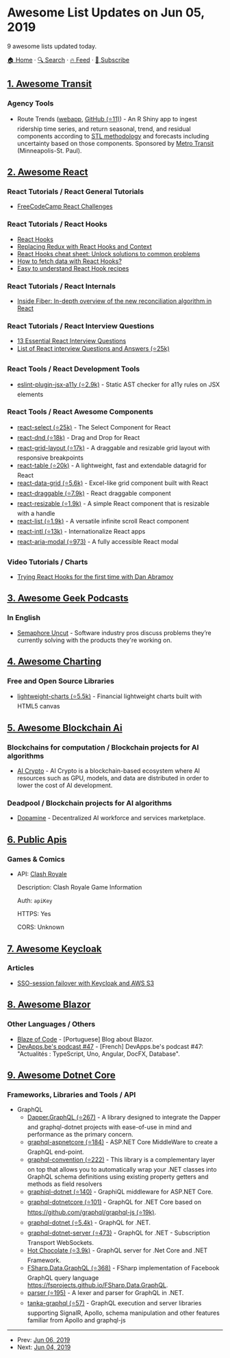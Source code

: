 # Awesome List Updates on Jun 05, 2019

9 awesome lists updated today.

[🏠 Home](/README.md) · [🔍 Search](https://www.trackawesomelist.com/search/) · [🔥 Feed](https://www.trackawesomelist.com/rss.xml) · [📮 Subscribe](https://trackawesomelist.us17.list-manage.com/subscribe?u=d2f0117aa829c83a63ec63c2f&id=36a103854c)



## [1. Awesome Transit](/content/CUTR-at-USF/awesome-transit/README.md)

### Agency Tools

*   Route Trends ([webapp](https://metrotransitmn.shinyapps.io/route-trends/), [GitHub (⭐11)](https://github.com/metrotransit/route-trends)) - An R Shiny app to ingest ridership time series, and return seasonal, trend, and residual components according to [STL methodology](https://otexts.com/fpp2/stl.html) and forecasts including uncertainty based on those components.  Sponsored by [Metro Transit](https://www.metrotransit.org/) (Minneapolis-St. Paul).

## [2. Awesome React](/content/enaqx/awesome-react/README.md)

### React Tutorials / React General Tutorials

*   [FreeCodeCamp React Challenges](https://learn.freecodecamp.org/front-end-libraries/react)

### React Tutorials / React Hooks

*   [React Hooks](https://reactjs.org/docs/hooks-intro.html)
*   [Replacing Redux with React Hooks and Context](https://medium.com/octopus-labs-london/replacing-redux-with-react-hooks-and-context-part-1-11b72ffdb533)
*   [React Hooks cheat sheet: Unlock solutions to common problems](https://blog.logrocket.com/react-hooks-cheat-sheet-unlock-solutions-to-common-problems-af4caf699e70/)
*   [How to fetch data with React Hooks?](https://www.robinwieruch.de/react-hooks-fetch-data/)
*   [Easy to understand React Hook recipes](https://usehooks.com/)

### React Tutorials / React Internals

*   [Inside Fiber: In-depth overview of the new reconciliation algorithm in React](https://medium.com/react-in-depth/inside-fiber-in-depth-overview-of-the-new-reconciliation-algorithm-in-react-e1c04700ef6e)

### React Tutorials / React Interview Questions

*   [13 Essential React Interview Questions](https://www.toptal.com/react/interview-questions)
*   [List of React interview Questions and Answers (⭐25k)](https://github.com/sudheerj/reactjs-interview-questions)

### React Tools / React Development Tools

*   [eslint-plugin-jsx-a11y (⭐2.9k)](https://github.com/evcohen/eslint-plugin-jsx-a11y) - Static AST checker for a11y rules on JSX elements

### React Tools / React Awesome Components

*   [react-select (⭐25k)](https://github.com/JedWatson/react-select) - The Select Component for React
*   [react-dnd (⭐18k)](https://github.com/react-dnd/react-dnd) - Drag and Drop for React
*   [react-grid-layout (⭐17k)](https://github.com/strml/react-grid-layout) - A draggable and resizable grid layout with responsive breakpoints
*   [react-table (⭐20k)](https://github.com/tannerlinsley/react-table/) - A lightweight, fast and extendable datagrid for React
*   [react-data-grid (⭐5.6k)](https://github.com/adazzle/react-data-grid) - Excel-like grid component built with React
*   [react-draggable (⭐7.9k)](https://github.com/mzabriskie/react-draggable) - React draggable component
*   [react-resizable (⭐1.9k)](https://github.com/strml/react-resizable) - A simple React component that is resizable with a handle
*   [react-list (⭐1.9k)](https://github.com/orgsync/react-list) - A versatile infinite scroll React component
*   [react-intl (⭐13k)](https://github.com/yahoo/react-intl) - Internationalize React apps
*   [react-aria-modal (⭐973)](https://github.com/davidtheclark/react-aria-modal) - A fully accessible React modal

### Video Tutorials / Charts

*   [Trying React Hooks for the first time with Dan Abramov](https://www.youtube.com/watch?v=G-aO5hzo1aw)

## [3. Awesome Geek Podcasts](/content/ayr-ton/awesome-geek-podcasts/README.md)

### In English

*   [Semaphore Uncut](https://semaphoreci.com/podcast) - Software industry pros discuss problems they’re currently solving with the products they're working on.

## [4. Awesome Charting](/content/zingchart/awesome-charting/README.md)

### Free and Open Source Libraries

*   [lightweight-charts (⭐5.5k)](https://github.com/tradingview/lightweight-charts) - Financial lightweight charts built with HTML5 canvas

## [5. Awesome Blockchain Ai](/content/steven2358/awesome-blockchain-ai/README.md)

### Blockchains for computation / Blockchain projects for AI algorithms

*   [AI Crypto](https://aicrypto.ai/) - AI Crypto is a blockchain-based ecosystem where AI resources such as GPU, models, and data are distributed in order to lower the cost of AI development.

### Deadpool / Blockchain projects for AI algorithms

*   [Dopamine](https://dopamine.ai/) - Decentralized AI workforce and services marketplace.

## [6. Public Apis](/content/public-apis/public-apis/README.md)

### Games & Comics

- API: [Clash Royale](https://developer.clashroyale.com)

  Description: Clash Royale Game Information

  Auth: `apiKey`

  HTTPS: Yes

  CORS: Unknown



## [7. Awesome Keycloak](/content/thomasdarimont/awesome-keycloak/README.md)

### Articles

*   [SSO-session failover with Keycloak and AWS S3](https://medium.com/@georgijsr/sso-session-failover-with-keycloak-and-aws-s3-e0b1db985e12)

## [8. Awesome Blazor](/content/AdrienTorris/awesome-blazor/README.md)

### Other Languages / Others

*   [Blaze of Code](https://blazeofcode.com/) - \[Portuguese] Blog about Blazor.
*   [DevApps.be's podcast #47](http://devapps.be/podcast/47-typescript-uno-angular-docfx/) - \[French] DevApps.be's podcast #47: "Actualités : TypeScript, Uno, Angular, DocFX, Database".

## [9. Awesome Dotnet Core](/content/thangchung/awesome-dotnet-core/README.md)

### Frameworks, Libraries and Tools / API

*   GraphQL
    *   [Dapper.GraphQL (⭐267)](https://github.com/landmarkhw/Dapper.GraphQL) - A library designed to integrate the Dapper and graphql-dotnet projects with ease-of-use in mind and performance as the primary concern.
    *   [graphql-aspnetcore (⭐184)](https://github.com/JuergenGutsch/graphql-aspnetcore) - ASP.NET Core MiddleWare to create a GraphQL end-point.
    *   [graphql-convention (⭐222)](https://github.com/graphql-dotnet/conventions) - This library is a complementary layer on top that allows you to automatically wrap your .NET classes into GraphQL schema definitions using existing property getters and methods as field resolvers
    *   [graphiql-dotnet (⭐140)](https://github.com/JosephWoodward/graphiql-dotnet) - GraphiQL middleware for ASP.NET Core.
    *   [graphql-dotnetcore (⭐101)](https://github.com/mkmarek/graphql-dotnetcore) - GraphQL for .NET Core based on [https://github.com/graphql/graphql-js (⭐19k)](https://github.com/graphql/graphql-js).
    *   [graphql-dotnet (⭐5.4k)](https://github.com/graphql-dotnet/graphql-dotnet) - GraphQL for .NET.
    *   [graphql-dotnet-server (⭐473)](https://github.com/graphql-dotnet/server) - GraphQL for .NET - Subscription Transport WebSockets.
    *   [Hot Chocolate (⭐3.9k)](https://github.com/ChilliCream/hotchocolate) - GraphQL server for .Net Core and .NET Framework.
    *   [FSharp.Data.GraphQL (⭐368)](https://github.com/fsprojects/FSharp.Data.GraphQL) - FSharp implementation of Facebook GraphQL query language <https://fsprojects.github.io/FSharp.Data.GraphQL>.
    *   [parser (⭐195)](https://github.com/graphql-dotnet/parser) - A lexer and parser for GraphQL in .NET.
    *   [tanka-graphql (⭐57)](https://github.com/pekkah/tanka-graphql) - GraphQL execution and server libraries supporting SignalR, Apollo, schema manipulation and other features familiar from Apollo and graphql-js

---

- Prev: [Jun 06, 2019](/content/2019/06/06/README.md)
- Next: [Jun 04, 2019](/content/2019/06/04/README.md)